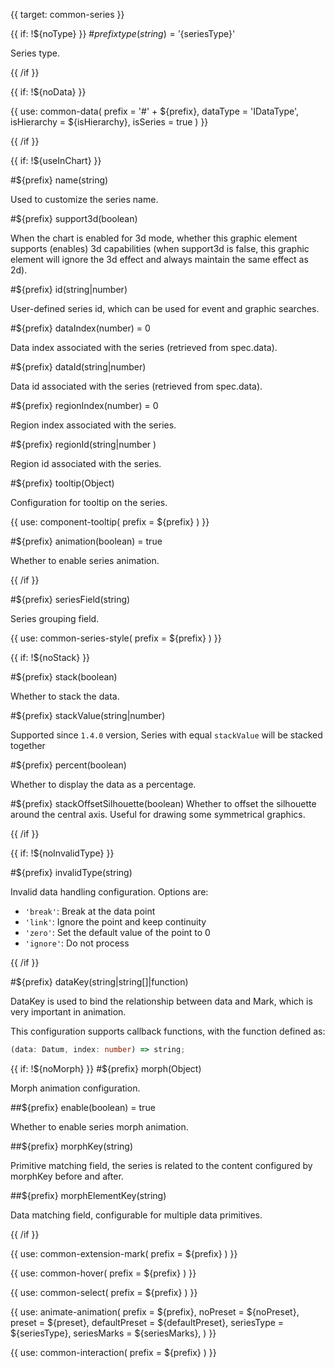 {{ target: common-series }}

<!-- ISeriesSpec -->

{{ if: !${noType} }} #${prefix} type(string) = '${seriesType}'

Series type.

{{ /if }}

{{ if: !${noData} }}

{{ use: common-data(
  prefix = '#' + ${prefix},
  dataType = 'IDataType',
  isHierarchy = ${isHierarchy},
  isSeries = true
) }}

{{ /if }}

{{ if: !${useInChart} }}

#${prefix} name(string)

Used to customize the series name.

#${prefix} support3d(boolean)

When the chart is enabled for 3d mode, whether this graphic element supports (enables) 3d capabilities (when support3d is false, this graphic element will ignore the 3d effect and always maintain the same effect as 2d).

#${prefix} id(string|number)

User-defined series id, which can be used for event and graphic searches.

#${prefix} dataIndex(number) = 0

Data index associated with the series (retrieved from spec.data).

#${prefix} dataId(string|number)

Data id associated with the series (retrieved from spec.data).

#${prefix} regionIndex(number) = 0

Region index associated with the series.

#${prefix} regionId(string|number )

Region id associated with the series.

#${prefix} tooltip(Object)

Configuration for tooltip on the series.

{{ use: component-tooltip(
  prefix = ${prefix}
) }}

#${prefix} animation(boolean) = true

Whether to enable series animation.

{{ /if }}

#${prefix} seriesField(string)

Series grouping field.

{{ use: common-series-style(
  prefix = ${prefix}
) }}

{{ if: !${noStack} }}

#${prefix} stack(boolean)

Whether to stack the data.

#${prefix} stackValue(string|number)

Supported since `1.4.0` version, Series with equal `stackValue` will be stacked together

#${prefix} percent(boolean)

Whether to display the data as a percentage.

#${prefix} stackOffsetSilhouette(boolean)
Whether to offset the silhouette around the central axis. Useful for drawing some symmetrical graphics.

{{ /if }}

{{ if: !${noInvalidType} }}

#${prefix} invalidType(string)

Invalid data handling configuration. Options are:

- `'break'`: Break at the data point
- `'link'`: Ignore the point and keep continuity
- `'zero'`: Set the default value of the point to 0
- `'ignore'`: Do not process

{{ /if }}

#${prefix} dataKey(string|string[]|function)

DataKey is used to bind the relationship between data and Mark, which is very important in animation.

This configuration supports callback functions, with the function defined as:

```ts
(data: Datum, index: number) => string;
```

{{ if: !${noMorph} }}
#${prefix} morph(Object)

Morph animation configuration.

##${prefix} enable(boolean) = true

Whether to enable series morph animation.

##${prefix} morphKey(string)

Primitive matching field, the series is related to the content configured by morphKey before and after.

##${prefix} morphElementKey(string)

Data matching field, configurable for multiple data primitives.

{{ /if }}

{{ use: common-extension-mark(
  prefix = ${prefix}
) }}

<!-- (IExtensionMarkSpec<Exclude<EnableMarkType, MarkTypeEnum.group>> | IExtensionGroupMarkSpec)[]; -->

{{ use: common-hover(
  prefix = ${prefix}
) }}

{{ use: common-select(
  prefix = ${prefix}
) }}

{{ use: animate-animation(
  prefix = ${prefix},
  noPreset = ${noPreset},
  preset = ${preset},
  defaultPreset = ${defaultPreset},
  seriesType = ${seriesType},
  seriesMarks = ${seriesMarks},
) }}

{{ use: common-interaction(
  prefix = ${prefix}
) }}
